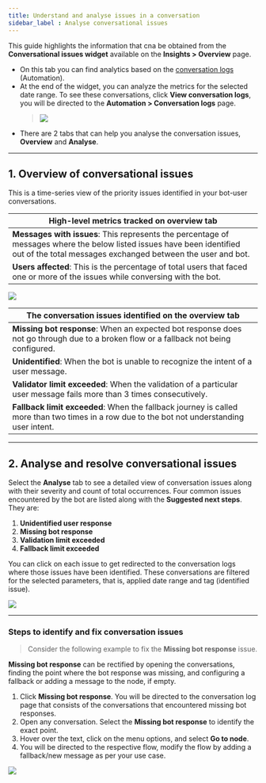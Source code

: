 ```yaml
---
title: Understand and analyse issues in a conversation 
sidebar_label : Analyse conversational issues
---
```


This guide highlights the information that cna be obtained from the **Conversational issues widget** available on the **Insights > Overview** page. 

- On this tab you can find analytics based on the [conversation logs](https://docs.yellow.ai/docs/platform_concepts/studio/analyze/chat-logs) (Automation). 
- At the end of the widget, you can analyze the metrics for the selected date range. To see these conversations, click **View conversation logs**, you will be directed to the **Automation > Conversation logs** page.  
    > ![](https://i.imgur.com/ALU3xMi.png)
- There are 2 tabs that can help you analyse the conversation issues, **Overview** and **Analyse**. 

------

## 1. Overview of conversational issues

This is a time-series view of the priority issues identified in your bot-user conversations.

| High-level metrics tracked on overview tab|
| ---- |
| **Messages with issues**: This represents the percentage of messages where the below listed issues have been identified out of the total messages exchanged between the user and bot. |
|**Users affected**: This is the percentage of total users that faced one or more of the issues while conversing with the bot. |

![](https://i.imgur.com/Xz4Gw0h.png)

| The conversation issues identified on the overview tab |
| --- |
| **Missing bot response**: When an expected bot response does not go through due to a broken flow or a fallback not being configured. |
| **Unidentified**: When the bot is unable to recognize the intent of a user message. |
| **Validator limit exceeded**: When the validation of a particular user message fails more than 3 times consecutively. |
| **Fallback limit exceeded**: When the fallback journey is called more than two times in a row due to the bot not understanding user intent. |
    

----------

## 2. Analyse and resolve conversational issues

Select the **Analyse** tab to see a detailed view of conversation issues along with their severity and count of total occurrences. 
Four common issues encountered by the bot are listed along with the **Suggested next steps**. They are: 
1. **Unidentified user response**
2. **Missing bot response**
3. **Validation limit exceeded**
4. **Fallback limit exceeded**

You can click on each issue to get redirected to the conversation logs where those issues have been identified. These conversations are filtered for the selected parameters, that is, applied date range and tag (identified issue). 

![](https://i.imgur.com/KHHIq3A.png)

------

### Steps to identify and fix conversation issues

> Consider the following example to fix the **Missing bot response** issue. 

**Missing bot response** can be rectified by opening the conversations, finding the point where the bot response was missing, and configuring a fallback or adding a message to the node, if empty.

1. Click **Missing bot response**. You will be directed to the conversation log page that consists of the conversations that encountered missing bot responses. 
2. Open any conversation. Select the **Missing bot response** to identify the exact point. 
3. Hover over the text, click on the menu options, and select **Go to node**. 
4. You will be directed to the respective flow, modify the flow by adding a fallback/new message as per your use case. 

![](https://i.imgur.com/CXkG0lR.gif)

